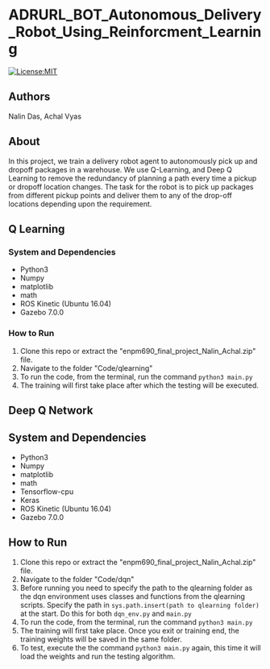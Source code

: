 # ADRURL_BOT_Autonomous_Delivery_Robot_Using_Reinforcment_Learning
[![License:MIT](https://img.shields.io/badge/License-MIT-green.svg)](https://github.com/nalindas9/ADRURL_BOT_Autonomous_Delivery_Robot_Using_Reinforcment_Learning/blob/master/LICENSE)

## Authors
Nalin Das, Achal Vyas

## About
In this project, we train a delivery robot agent to autonomously pick up and dropoff packages in a warehouse. We use Q-Learning, and Deep Q Learning to remove the
redundancy of planning a path every time a pickup or dropoff location changes.
The task for the robot is to pick up packages from different pickup points and deliver them to any
of the drop-off locations depending upon the requirement. 

## Q Learning

### System and Dependencies
 - Python3
 - Numpy
 - matplotlib
 - math
 - ROS Kinetic (Ubuntu 16.04)
 - Gazebo 7.0.0

### How to Run
1. Clone this repo or extract the "enpm690_final_project_Nalin_Achal.zip" file. <br>
2. Navigate to the folder "Code/qlearning" <br>
3. To run the code, from the terminal, run the command `python3 main.py` <br>
4. The training will first take place after which the testing will be executed.

## Deep Q Network

## System and Dependencies
 - Python3
 - Numpy
 - matplotlib
 - math
 - Tensorflow-cpu
 - Keras
 - ROS Kinetic (Ubuntu 16.04)
 - Gazebo 7.0.0
 
## How to Run
1. Clone this repo or extract the "enpm690_final_project_Nalin_Achal.zip" file. <br>
2. Navigate to the folder "Code/dqn" <br>
3. Before running you need to specify the path to the qlearning folder as the dqn environment uses classes and functions from the qlearning scripts. Specify the path in `sys.path.insert(path to qlearning folder)` at the start. Do this for both `dqn_env.py` and `main.py`<br>
4. To run the code, from the terminal, run the command `python3 main.py` <br>
5. The training will first take place. Once you exit or training end, the training weights will be saved in the same folder.
6. To test, execute the the command `python3 main.py` again, this time it will load the weights and run the testing algorithm.


